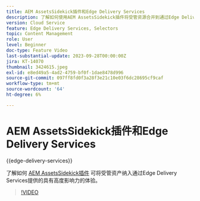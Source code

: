 ```yaml
---
title: AEM AssetsSidekick插件和Edge Delivery Services
description: 了解如何使用AEM AssetsSidekick插件将受管资源合并到通过Edge Delivery Services提供的高影响力体验中。
version: Cloud Service
feature: Edge Delivery Services, Selectors
topic: Content Management
role: User
level: Beginner
doc-type: Feature Video
last-substantial-update: 2023-09-28T00:00:00Z
jira: KT-14070
thumbnail: 3424615.jpeg
exl-id: e8ed49a5-4ad2-4759-bf0f-1dae8478d996
source-git-commit: 097ff8fd0f3a28f3e21c10e03f6dc28695cf9caf
workflow-type: tm+mt
source-wordcount: '64'
ht-degree: 6%

---
```


# AEM AssetsSidekick插件和Edge Delivery Services

{{edge-delivery-services}}

了解如何 [AEM AssetsSidekick插件](https://www.hlx.live/developer/configuring-aem-assets-sidekick-plugin) 可将受管资产纳入通过Edge Delivery Services提供的具有高度影响力的体验。

>[!VIDEO](https://video.tv.adobe.com/v/3424615/?learn=on)
